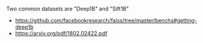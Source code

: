 
Two common datasets are "Deep1B" and "Sift1B"

- https://github.com/facebookresearch/faiss/tree/master/benchs#getting-deep1b
- https://arxiv.org/pdf/1802.02422.pdf